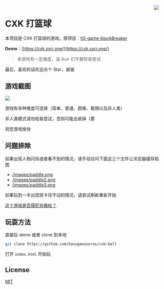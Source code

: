 <img src="https://i.imgur.com/aoB8Er1.png" align=right />

# CXK 打篮球

本项目是 CXK 打篮球的游戏，原项目：[h5-game-blockBreaker](https://github.com/yangyunhe369/h5-game-blockBreaker)

**Demo**：[https://cxk.ssrr.one/](https://cxk.ssrr.one/)

> 本游戏有一定难度，请 ikun 们不要轻易尝试

最后，喜欢的话欢迎点个 Star，谢谢

## 游戏截图

![](https://i.imgur.com/gVfLn4a.png)

游戏有多种难度可选择（简单、普通、困难、极限以及非人类）

非人类模式请勿轻易尝试，否则可能会疯掉（雾

祝您游戏愉快

## 问题排除

如果出现人物闪烁或者看不到的情况，请手动访问下面这三个文件让浏览器缓存贴图

- [/images/paddle.png](https://cxk.ssrr.one/images/paddle.png)
- [/images/paddle2.png](https://cxk.ssrr.one/images/paddle2.png)
- [/images/paddle3.png](https://cxk.ssrr.one/images/paddle3.png)

如果玩到一半出现球卡住不动的情况，请尝试刷新重新开始

[这个游戏是否侵犯肖像权？](about.md)

## 玩耍方法

直接玩 demo 或者 clone 到本地
```bash
git clone https://github.com/kasuganosoras/cxk-ball
```
打开 `index.html` 开始玩

## License

[MIT](LICENSE)
